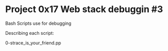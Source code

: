 # Project 0x17 Web stack debuggin #3

Bash Scripts use for debugging

Describing each script:

0-strace_is_your_friend.pp
